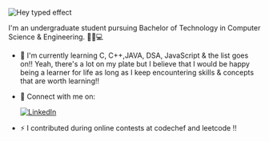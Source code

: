 
<!---
Ashwani-hack/Ashwani-hack is a ✨ special ✨ repository because its `README.md` (this file) appears on your GitHub profile.
You can click the Preview link to take a look at your changes.
--->
![Hey typed effect](https://readme-typing-svg.herokuapp.com?font=Caveat&weight=600&size=28&color=ffdf87&pause=1000&width=435&lines=Hey+there%2C+I'm+Ashwani_Yadav+!+👋🏻)  

I'm an undergraduate student pursuing Bachelor of Technology in Computer Science & Engineering. 👧🏻💻

- 📖  I'm currently learning C, C++,JAVA, DSA, JavaScript & the list goes on!! 
 Yeah, there's a lot on my plate but I believe that I would be happy being a learner for life as long as I keep encountering skills & concepts that are worth learning!!

- 🔗 Connect with me on:
   
   [![LinkedIn](https://th.bing.com/th/id/OIP.Ojdd1gmRd40jQLlHbcnVhgHaHa?w=612&h=612&rs=1&pid=ImgDetMain)](https://www.linkedin.com/in/ashwani-yadav-10696b256/)
  
- ⚡ I contributed during online contests at codechef and leetcode  !!
